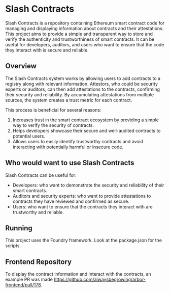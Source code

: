# Slash Contracts
Slash Contracts is a repository containing Ethereum smart contract code for managing and displaying information about contracts and their attestations. This project aims to provide a simple and transparent way to store and verify the authenticity and trustworthiness of smart contracts. It can be useful for developers, auditors, and users who want to ensure that the code they interact with is secure and reliable.

## Overview
The Slash Contracts system works by allowing users to add contracts to a registry along with relevant information. Attestors, who could be security experts or auditors, can then add attestations to the contracts, confirming their security and reliability. By accumulating attestations from multiple sources, the system creates a trust metric for each contract.

This process is beneficial for several reasons:

1. Increases trust in the smart contract ecosystem by providing a simple way to verify the security of contracts.
2. Helps developers showcase their secure and well-audited contracts to potential users.
3. Allows users to easily identify trustworthy contracts and avoid interacting with potentially harmful or insecure code.

## Who would want to use Slash Contracts
Slash Contracts can be useful for:

- Developers: who want to demonstrate the security and reliability of their smart contracts.
- Auditors and security experts: who want to provide attestations to contracts they have reviewed and confirmed as secure.
- Users: who want to ensure that the contracts they interact with are trustworthy and reliable.

## Running
This project uses the Foundry framework. Look at the package.json for the scripts.

## Frontend Repository
To display the contract information and interact with the contracts, an example PR was made https://github.com/alwaysbegrowing/arbor-frontend/pull/178.
